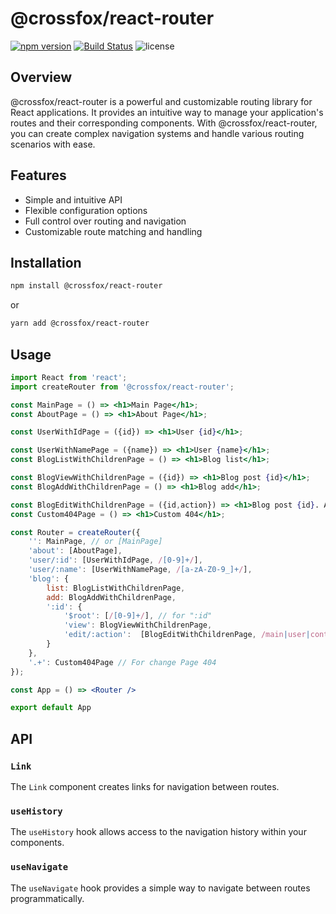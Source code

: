 # @crossfox/react-router

[![npm version](https://badge.fury.io/js/@crossfox%2Freact-router.svg)](https://www.npmjs.com/package/@crossfox/react-router)
[![Build Status](https://travis-ci.com/yourUsername/react-router-extended.svg?branch=master)](https://travis-ci.com/yourUsername/react-router-extended)
![license](https://badgen.now.sh/badge/license/MIT)

## Overview

@crossfox/react-router is a powerful and customizable routing library for React applications. It provides an intuitive way to manage your application's routes and their corresponding components. With @crossfox/react-router, you can create complex navigation systems and handle various routing scenarios with ease.

## Features

- Simple and intuitive API
- Flexible configuration options
- Full control over routing and navigation
- Customizable route matching and handling

## Installation

```bash
npm install @crossfox/react-router
```

or

```bash
yarn add @crossfox/react-router
```

## Usage

```jsx
import React from 'react';
import createRouter from '@crossfox/react-router';

const MainPage = () => <h1>Main Page</h1>;
const AboutPage = () => <h1>About Page</h1>;

const UserWithIdPage = ({id}) => <h1>User {id}</h1>;

const UserWithNamePage = ({name}) => <h1>User {name}</h1>;
const BlogListWithChildrenPage = () => <h1>Blog list</h1>;

const BlogViewWithChildrenPage = ({id}) => <h1>Blog post {id}</h1>;
const BlogAddWithChildrenPage = () => <h1>Blog add</h1>;

const BlogEditWithChildrenPage = ({id,action}) => <h1>Blog post {id}. Action: {action}</h1>;
const Custom404Page = () => <h1>Custom 404</h1>;

const Router = createRouter({
	'': MainPage, // or [MainPage]
	'about': [AboutPage],
	'user/:id': [UserWithIdPage, /[0-9]+/],
	'user/:name': [UserWithNamePage, /[a-zA-Z0-9_]+/],
	'blog': {
		list: BlogListWithChildrenPage,
		add: BlogAddWithChildrenPage,
		':id': {
			'$root': [/[0-9]+/], // for ":id"
			'view': BlogViewWithChildrenPage,
			'edit/:action':  [BlogEditWithChildrenPage, /main|user|content/]
		}
	},
	'.+': Custom404Page // For change Page 404
});

const App = () => <Router />

export default App
```

## API

### `Link`

The `Link` component creates links for navigation between routes.

### `useHistory`

The `useHistory` hook allows access to the navigation history within your components.

### `useNavigate`

The `useNavigate` hook provides a simple way to navigate between routes programmatically.


